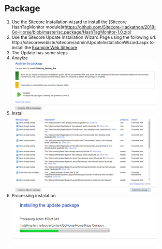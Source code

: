 # Package

1. Use the Sitecore Installation wizard to install the [Sitecore HashTagMonitor module]#https://github.com/Sitecore-Hackathon/2018-Go-Horse/blob/master/sc.package/HashTagMonitor-1.0.zip)
2. Use the Sitecore Update Installation Wizard Page using the following url: http://sitecorewebiste/sitecore/admin/UpdateInstallationWizard.aspx to install the [Example Web Sitecore](https://github.com/Sitecore-Hackathon/2018-Go-Horse/blob/master/sc.package/GoHorse_Sample_Site.update)
3. The Update has some steps 
4. Anaylze
![analyze step](images/analyze.png?raw=true "analyze step")
5. Install
![Install Package](images/installpackage.png?raw=true "Install Package")
6. Processing instalation
![Install Package](images/processing.png?raw=true "Install Package")

